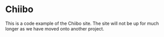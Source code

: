 Chiibo
======
This is a code example of the Chiibo site. The site will not be up for much longer as we have moved onto another project.
